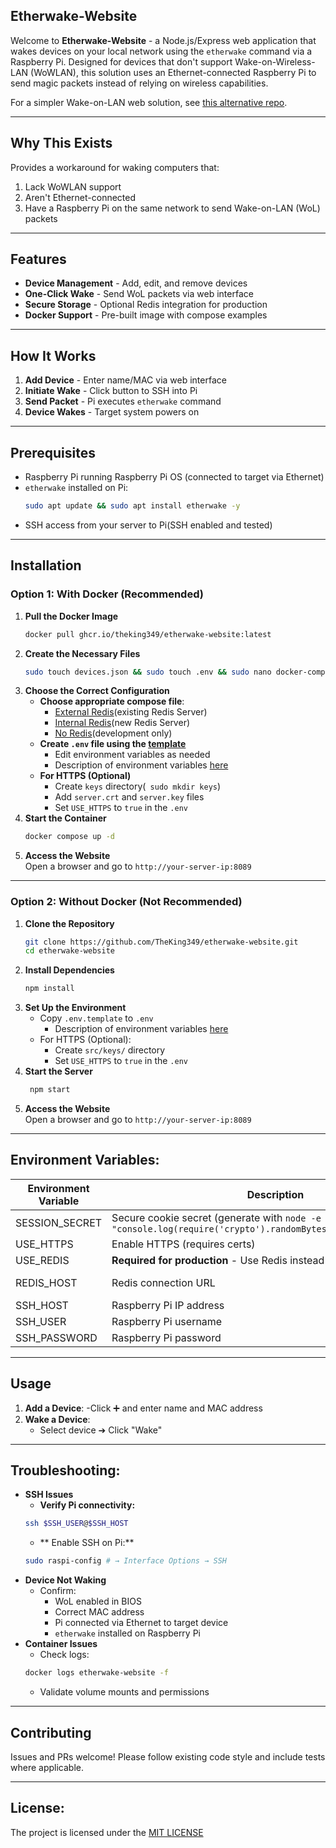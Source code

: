 ## Etherwake-Website
Welcome to **Etherwake-Website** - a Node.js/Express web application that wakes devices on your local network using the `etherwake` command via a Raspberry Pi. Designed for devices that don't support Wake-on-Wireless-LAN (WoWLAN), this solution uses an Ethernet-connected Raspberry Pi to send magic packets instead of relying on wireless capabilities.

For a simpler Wake-on-LAN web solution, see [this alternative repo](https://github.com/sameerdhoot/wolweb).

---  
## Why This Exists
Provides a workaround for waking computers that:
1. Lack WoWLAN support
2. Aren't Ethernet-connected
3. Have a Raspberry Pi on the same network to send Wake-on-LAN (WoL) packets

---  
## Features
- **Device Management** - Add, edit, and remove devices
- **One-Click Wake** - Send WoL packets via web interface
- **Secure Storage** - Optional Redis integration for production
- **Docker Support** - Pre-built image with compose examples

---  
## How It Works
1. **Add Device** - Enter name/MAC via web interface
2. **Initiate Wake** - Click button to SSH into Pi
3. **Send Packet** - Pi executes `etherwake` command
4. **Device Wakes** - Target system powers on

---  
## Prerequisites
- Raspberry Pi running Raspberry Pi OS (connected to target via Ethernet)
- `etherwake` installed on Pi:
  ```bash
  sudo apt update && sudo apt install etherwake -y
  ```
- SSH access from your server to Pi(SSH enabled and tested)

---  
## Installation

### **Option 1: With Docker (Recommended)**
1. **Pull the Docker Image**
   ```sh  
   docker pull ghcr.io/theking349/etherwake-website:latest
   ```
2. **Create the Necessary Files**
    ```sh
    sudo touch devices.json && sudo touch .env && sudo nano docker-compose.yaml
   ```
3. **Choose the Correct Configuration**
    - **Choose appropriate compose file**:
        - [External Redis](./docker-compose-external-redis.yaml)(existing Redis Server)
        - [Internal Redis](./docker-compose-internal-redis.yaml)(new Redis Server)
        - [No Redis](./docker-compose-no-redis.yaml)(development only)
    - **Create `.env` file using the [template](./.env.template)**
        - Edit environment variables as needed
        - Description of environment variables [here](#Environment-Variables)
    - **For HTTPS (Optional)**
        - Create `keys` directory(` sudo mkdir keys`)
        - Add `server.crt` and `server.key` files
        - Set `USE_HTTPS` to `true` in the `.env`
4. **Start the Container**
   ```sh  
   docker compose up -d
   ```
5. **Access the Website**    
   Open a browser and go to `http://your-server-ip:8089`
---  

### **Option 2: Without Docker (Not Recommended)**

1. **Clone the Repository**
   ```sh  
   git clone https://github.com/TheKing349/etherwake-website.git
   cd etherwake-website
   ```
2. **Install Dependencies**
   ```sh  
   npm install
   ```
3. **Set Up the Environment**
    - Copy `.env.template` to `.env`
        - Description of environment variables [here](#Environment-Variables)
    - For HTTPS (Optional):
        - Create `src/keys/` directory
        - Set `USE_HTTPS` to `true` in the `.env`
4. **Start the Server**
   ```sh
    npm start
   ```
5. **Access the Website**    
   Open a browser and go to `http://your-server-ip:8089`

---  
## Environment Variables:
| Environment Variable | Description                                                                                                    | Example Value           |
|----------------------|----------------------------------------------------------------------------------------------------------------|-------------------------|
| SESSION_SECRET       | Secure cookie secret (generate with `node -e "console.log(require('crypto').randomBytes(64).toString('hex'))"` | 64-char hex             |
| USE_HTTPS            | Enable HTTPS (requires certs)                                                                                  | true/false              |
| USE_REDIS            | **Required for production** - Use Redis instead of memory store                                                | true/false              |
| REDIS_HOST           | Redis connection URL                                                                                           | redis://ip-address:6379 |
| SSH_HOST             | Raspberry Pi IP address                                                                                        | 192.168.1.123           |
| SSH_USER             | Raspberry Pi username                                                                                          | pi                      |
| SSH_PASSWORD         | Raspberry Pi password                                                                                          | raspberry               |

---  
## Usage
1. **Add a Device**:
   -Click ➕ and enter name and MAC address
2. **Wake a Device**:
    - Select device ➔ Click "Wake"

---  
## Troubleshooting:
- **SSH Issues**
    - **Verify Pi connectivity:**
    ```bash
    ssh $SSH_USER@$SSH_HOST
    ```
    - ** Enable SSH on Pi:**
    ```bash
    sudo raspi-config # → Interface Options → SSH
    ```
- **Device Not Waking**
    - Confirm:
        - WoL enabled in BIOS
        - Correct MAC address
        - Pi connected via Ethernet to target device
        - `etherwake` installed on Raspberry Pi
- **Container Issues**
    - Check logs:
  ```bash
  docker logs etherwake-website -f 
  ```
    - Validate volume mounts and permissions
---
## Contributing
Issues and PRs welcome! Please follow existing code style and include tests where applicable.

---
## License:
The project is licensed under the [MIT LICENSE](./LICENSE)